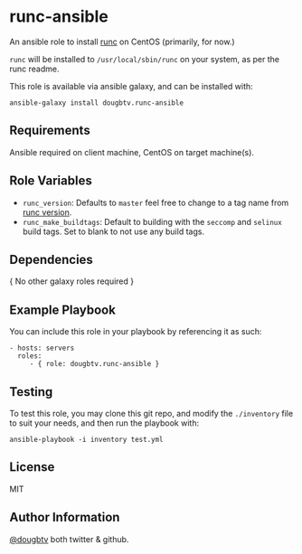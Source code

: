 runc-ansible
============

An ansible role to install [runc](https://runc.io/) on CentOS (primarily, for now.) 

`runc` will be installed to `/usr/local/sbin/runc` on your system, as per the runc readme.

This role is available via ansible galaxy, and can be installed with:

```
ansible-galaxy install dougbtv.runc-ansible
```

Requirements
------------

Ansible required on client machine, CentOS on target machine(s).

Role Variables
--------------

* `runc_version`: Defaults to `master` feel free to change to a tag name from [runc version](https://github.com/opencontainers/runc/releases).
* `runc_make_buildtags`: Default to building with the `seccomp` and `selinux` build tags. Set to blank to not use any build tags.

Dependencies
------------

{ No other galaxy roles required }

Example Playbook
----------------

You can include this role in your playbook by referencing it as such:

    - hosts: servers
      roles:
         - { role: dougbtv.runc-ansible }

Testing
-------

To test this role, you may clone this git repo, and modify the `./inventory` file to suit your needs, and then run the playbook with:

```
ansible-playbook -i inventory test.yml
```

License
-------

MIT

Author Information
------------------

[@dougbtv](https://github.com/dougbtv) both twitter & github.
